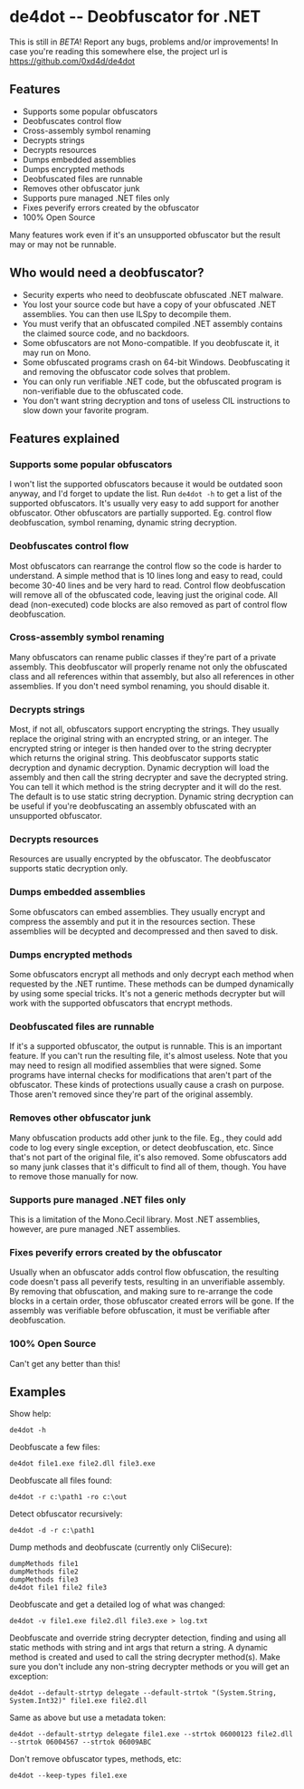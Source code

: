 
de4dot -- Deobfuscator for .NET
===============================

This is still in *BETA*! Report any bugs, problems and/or improvements! In
case you're reading this somewhere else, the project url is
https://github.com/0xd4d/de4dot

Features
--------

* Supports some popular obfuscators
* Deobfuscates control flow
* Cross-assembly symbol renaming
* Decrypts strings
* Decrypts resources
* Dumps embedded assemblies
* Dumps encrypted methods
* Deobfuscated files are runnable
* Removes other obfuscator junk
* Supports pure managed .NET files only
* Fixes peverify errors created by the obfuscator
* 100% Open Source

Many features work even if it's an unsupported obfuscator but the result may
or may not be runnable.

Who would need a deobfuscator?
------------------------------

* Security experts who need to deobfuscate obfuscated .NET malware.
* You lost your source code but have a copy of your obfuscated .NET
  assemblies. You can then use ILSpy to decompile them.
* You must verify that an obfuscated compiled .NET assembly contains the
  claimed source code, and no backdoors.
* Some obfuscators are not Mono-compatible. If you deobfuscate it, it may run
  on Mono.
* Some obfuscated programs crash on 64-bit Windows. Deobfuscating it and
  removing the obfuscator code solves that problem.
* You can only run verifiable .NET code, but the obfuscated program is
  non-verifiable due to the obfuscated code.
* You don't want string decryption and tons of useless CIL instructions to
  slow down your favorite program.

Features explained
------------------

### Supports some popular obfuscators

I won't list the supported obfuscators because it would be outdated soon
anyway, and I'd forget to update the list. Run `de4dot -h` to get a list of
the supported obfuscators. It's usually very easy to add support for another
obfuscator.
Other obfuscators are partially supported. Eg. control flow deobfuscation,
symbol renaming, dynamic string decryption.

### Deobfuscates control flow

Most obfuscators can rearrange the control flow so the code is harder to
understand. A simple method that is 10 lines long and easy to read, could
become 30-40 lines and be very hard to read. Control flow deobfuscation will
remove all of the obfuscated code, leaving just the original code. All dead
(non-executed) code blocks are also removed as part of control flow
deobfuscation.

### Cross-assembly symbol renaming

Many obfuscators can rename public classes if they're part of a private
assembly. This deobfuscator will properly rename not only the obfuscated class
and all references within that assembly, but also all references in other
assemblies. If you don't need symbol renaming, you should disable it.

### Decrypts strings

Most, if not all, obfuscators support encrypting the strings. They usually
replace the original string with an encrypted string, or an integer. The
encrypted string or integer is then handed over to the string decrypter which
returns the original string. This deobfuscator supports static decryption and
dynamic decryption. Dynamic decryption will load the assembly and then call
the string decrypter and save the decrypted string. You can tell it which
method is the string decrypter and it will do the rest. The default is to use
static string decryption. Dynamic string decryption can be useful if you're
deobfuscating an assembly obfuscated with an unsupported obfuscator.

### Decrypts resources

Resources are usually encrypted by the obfuscator. The deobfuscator supports
static decryption only.

### Dumps embedded assemblies

Some obfuscators can embed assemblies. They usually encrypt and compress the
assembly and put it in the resources section. These assemblies will be
decypted and decompressed and then saved to disk.

### Dumps encrypted methods

Some obfuscators encrypt all methods and only decrypt each method when
requested by the .NET runtime. These methods can be dumped dynamically by
using some special tricks. It's not a generic methods decrypter but will work
with the supported obfuscators that encrypt methods.

### Deobfuscated files are runnable

If it's a supported obfuscator, the output is runnable. This is an important
feature. If you can't run the resulting file, it's almost useless. Note that
you may need to resign all modified assemblies that were signed. Some programs
have internal checks for modifications that aren't part of the obfuscator.
These kinds of protections usually cause a crash on purpose. Those aren't
removed since they're part of the original assembly.

### Removes other obfuscator junk

Many obfuscation products add other junk to the file. Eg., they could add code
to log every single exception, or detect deobfuscation, etc. Since that's not
part of the original file, it's also removed. Some obfuscators add so many
junk classes that it's difficult to find all of them, though. You have to
remove those manually for now.

### Supports pure managed .NET files only

This is a limitation of the Mono.Cecil library. Most .NET assemblies, however,
are pure managed .NET assemblies.

### Fixes peverify errors created by the obfuscator

Usually when an obfuscator adds control flow obfuscation, the resulting code
doesn't pass all peverify tests, resulting in an unverifiable assembly. By
removing that obfuscation, and making sure to re-arrange the code blocks in a
certain order, those obfuscator created errors will be gone. If the assembly
was verifiable before obfuscation, it must be verifiable after deobfuscation.

### 100% Open Source

Can't get any better than this!

Examples
--------

Show help:

    de4dot -h

Deobfuscate a few files:

    de4dot file1.exe file2.dll file3.exe

Deobfuscate all files found:

    de4dot -r c:\path1 -ro c:\out

Detect obfuscator recursively:

    de4dot -d -r c:\path1

Dump methods and deobfuscate (currently only CliSecure):

    dumpMethods file1
    dumpMethods file2
    dumpMethods file3
    de4dot file1 file2 file3

Deobfuscate and get a detailed log of what was changed:

    de4dot -v file1.exe file2.dll file3.exe > log.txt

Deobfuscate and override string decrypter detection, finding and using all
static methods with string and int args that return a string. A dynamic method
is created and used to call the string decrypter method(s). Make sure you
don't include any non-string decrypter methods or you will get an exception:

    de4dot --default-strtyp delegate --default-strtok "(System.String, System.Int32)" file1.exe file2.dll

Same as above but use a metadata token:

    de4dot --default-strtyp delegate file1.exe --strtok 06000123 file2.dll --strtok 06004567 --strtok 06009ABC

Don't remove obfuscator types, methods, etc:

    de4dot --keep-types file1.exe

